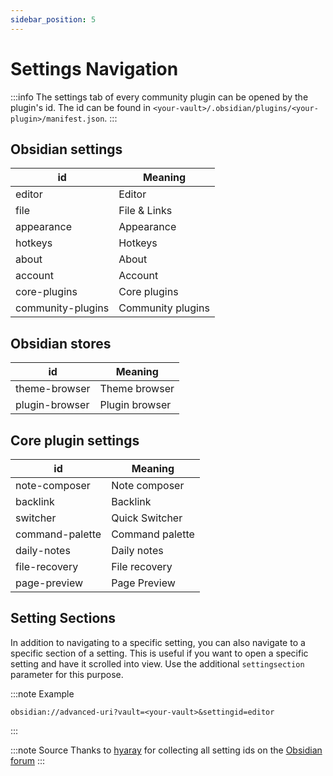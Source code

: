 ```yaml
---
sidebar_position: 5
---
```


# Settings Navigation


:::info
The settings tab of every community plugin can be opened by the plugin's id. The id can be found in `<your-vault>/.obsidian/plugins/<your-plugin>/manifest.json`.
:::

## Obsidian settings

| id                | Meaning           |
| ----------------- | ----------------- |
| editor            | Editor            |
| file              | File  & Links     |
| appearance        | Appearance        |
| hotkeys           | Hotkeys           |
| about             | About             |
| account           | Account           |
| core-plugins      | Core plugins      |
| community-plugins | Community plugins |

## Obsidian stores

| id             | Meaning        |
| -------------- | -------------- |
| theme-browser  | Theme browser  |
| plugin-browser | Plugin browser |


## Core plugin settings

| id              | Meaning         |
| --------------- | --------------- |
| note-composer   | Note composer   |
| backlink        | Backlink        |
| switcher        | Quick Switcher  |
| command-palette | Command palette |
| daily-notes     | Daily notes     |
| file-recovery   | File recovery   |
| page-preview    | Page Preview    |

## Setting Sections

In addition to navigating to a specific setting, you can also navigate to a specific section of a setting. This is useful if you want to open a specific setting and have it scrolled into view. Use the additional `settingsection` parameter for this purpose.


:::note Example
```uri
obsidian://advanced-uri?vault=<your-vault>&settingid=editor
```
:::

:::note Source
Thanks to [hyaray](https://github.com/hyaray) for collecting all setting ids on the [Obsidian forum](https://forum-zh.obsidian.md/t/topic/7365)
:::